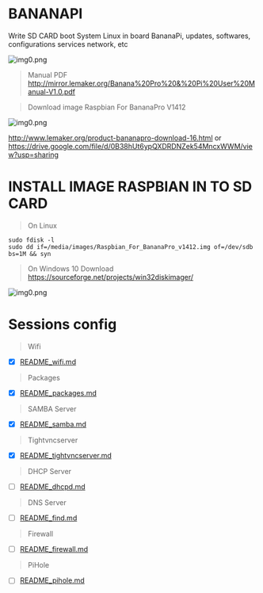 # BANANAPI
Write SD CARD boot System Linux in board BananaPi, updates, softwares, configurations services network, etc

![img0.png](http://www.lemaker.org/Public/uploads/product/2015/1022/56284d9b0d292_thumb.jpg)

> Manual PDF
http://mirror.lemaker.org/Banana%20Pro%20&%20Pi%20User%20Manual-V1.0.pdf

> Download image Raspbian For BananaPro V1412

![img0.png](http://www.lemaker.org/Public/uploads/file/2015/1020/5625a399abfe4.png)

http://www.lemaker.org/product-bananapro-download-16.html or https://drive.google.com/file/d/0B38hUt6ypQXDRDNZek54MncxWWM/view?usp=sharing

# INSTALL IMAGE RASPBIAN IN TO SD CARD

> On Linux
```
sudo fdisk -l
sudo dd if=/media/images/Raspbian_For_BananaPro_v1412.img of=/dev/sdb bs=1M && syn

```
> On Windows 10
Download https://sourceforge.net/projects/win32diskimager/

![img0.png](https://a.fsdn.com/con/app/proj/win32diskimager/screenshots/Win32DiskImager-1.0.png/max/max/1)

# Sessions config

> Wifi
- [x] [README_wifi.md](README_wifi.md)

> Packages
- [x] [README_packages.md](README_packages.md)

> SAMBA Server
- [x] [README_samba.md](README_samba.md)

> Tightvncserver
- [x] [README_tightvncserver.md](README_tightvncserver.md)

> DHCP Server
- [ ] [README_dhcpd.md](README_dhcpd.md)

> DNS Server
- [ ] [README_find.md](README_find.md)

> Firewall
- [ ] [README_firewall.md](README_firewall.md)

> PiHole
- [ ] [README_pihole.md](README_pihole.md)


